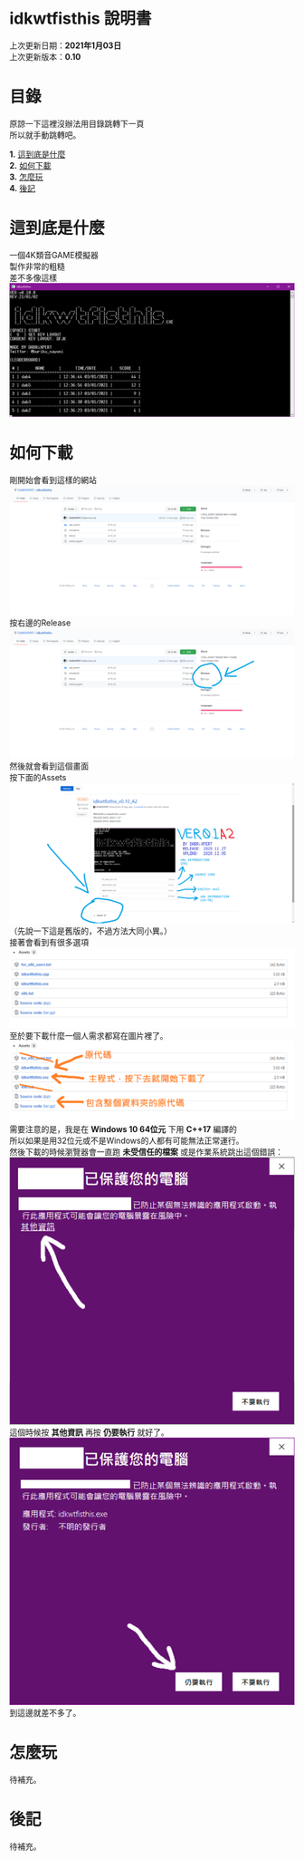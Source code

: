 
# idkwtfisthis 說明書
上次更新日期：**2021年1月03日**  
上次更新版本：**0.10**
# 目錄
原諒一下這裡沒辦法用目錄跳轉下一頁  
所以就手動跳轉吧。  
<!-- TOC -->
**1.** [這到底是什麼](#這到底是什麼)  
**2.** [如何下載](#如何下載)  
**3.** [怎麼玩](#怎麼玩)  
**4.** [後記](#後記)  
<!-- /TOC -->
# 這到底是什麼
一個4K類音GAME模擬器  
製作非常的粗糙  
差不多像這樣  
![title](https://github.com/DABRiXPERT/idkwtfisthis/blob/master/gameplay_screenshot/title.png)  
# 如何下載
剛開始會看到這樣的網站  
![title](https://github.com/DABRiXPERT/idkwtfisthis/blob/master/gameplay_screenshot/1.png)  
按右邊的Release  
![title](https://github.com/DABRiXPERT/idkwtfisthis/blob/master/gameplay_screenshot/2.png)  
然後就會看到這個畫面  
按下面的Assets  
![title](https://github.com/DABRiXPERT/idkwtfisthis/blob/master/gameplay_screenshot/3.png)  
（先說一下這是舊版的，不過方法大同小異。）  
接著會看到有很多選項  
![title](https://github.com/DABRiXPERT/idkwtfisthis/blob/master/gameplay_screenshot/4.png)  
至於要下載什麼一個人需求都寫在圖片裡了。  
![title](https://github.com/DABRiXPERT/idkwtfisthis/blob/master/gameplay_screenshot/5.png)  
需要注意的是，我是在 **Windows 10 64位元** 下用 **C++17** 編譯的  
所以如果是用32位元或不是Windows的人都有可能無法正常運行。  
然後下載的時候瀏覽器會一直跑 **未受信任的檔案** 或是作業系統跳出這個錯誤：  
![title](https://github.com/DABRiXPERT/idkwtfisthis/blob/master/gameplay_screenshot/6.png)  
這個時候按 **其他資訊** 再按 **仍要執行** 就好了。
![title](https://github.com/DABRiXPERT/idkwtfisthis/blob/master/gameplay_screenshot/7.png)  
到這邊就差不多了。
# 怎麼玩
待補充。
# 後記
待補充。
